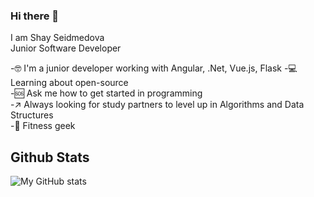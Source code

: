 ### Hi there 👋

I am Shay Seidmedova  
Junior Software Developer  

-🤓 I'm a junior developer working with Angular, .Net, Vue.js, Flask
-💻 Learning about open-source     
-🆘 Ask me how to get started in programming   
-↗ Always looking for study partners to level up in Algorithms and Data Structures  
-💪 Fitness geek    

## Github Stats

![My GitHub stats](https://github-readme-stats.vercel.app/api?username=sseidmed&theme=synthwave&show_icons=true)
